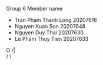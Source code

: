 Group 6
Member name
- Tran Pham Thanh Long 20207616
- Nguyen Xuan Son 20207648
- Nguyen Duy Thai 20207630
- Le Pham Thuy Tien 20207633

 O
/|\
/ \
